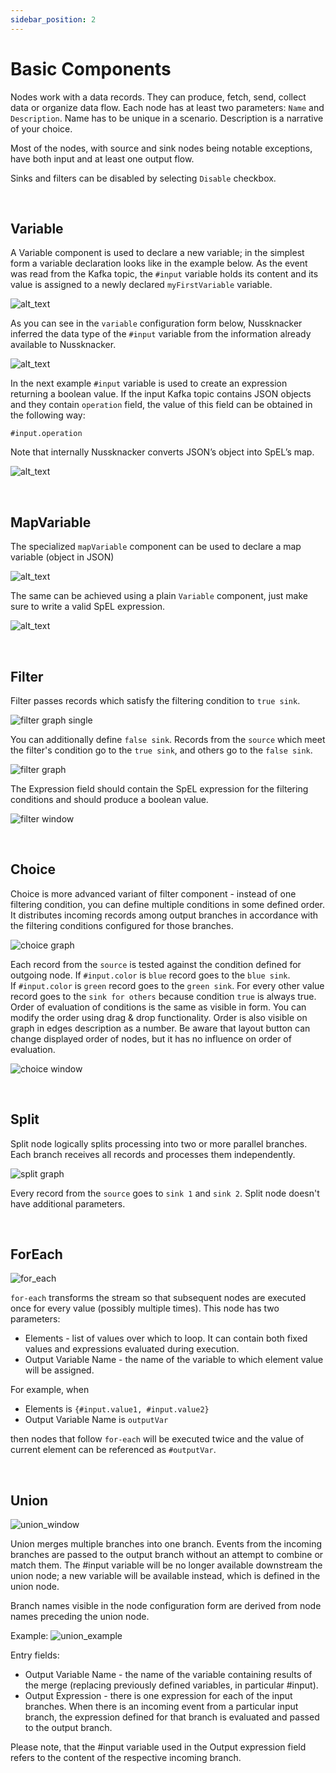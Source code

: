 ```yaml
---
sidebar_position: 2
---
```


# Basic Components

Nodes work with a data records. They can produce, fetch, send, collect data or organize data flow. Each node has at least two parameters: `Name` and `Description`. Name has to be unique in a scenario. Description is a narrative of your choice.

Most of the nodes, with source and sink nodes being notable exceptions, have both input and at least one output flow.

Sinks and filters can be disabled by selecting `Disable` checkbox.

&nbsp;
## Variable

A Variable component is used to declare a new variable; in the simplest form a variable declaration looks like in the example  below. As the event was read from the Kafka topic, the `#input` variable holds its content and  its value is assigned to a newly declared `myFirstVariable` variable.

![alt_text](../autoScreenshotChangeDocs/Auto_Screenshot_Change_Docs_-_basic_components_-_variable0.png   "Scenario with variable declaration")


As you can see in the `variable` configuration form below, Nussknacker inferred the data type of the `#input` variable from the information already available to Nussknacker.

![alt_text](../autoScreenshotChangeDocs/Auto_Screenshot_Change_Docs_-_basic_components_-_variable1.png "Variable declaration form")


In the next example `#input` variable is used to create an expression returning a boolean value. If the input Kafka topic contains JSON objects and they contain `operation` field, the value of this field can be obtained in the following way:


`#input.operation`

Note that internally Nussknacker converts JSON’s object into SpEL’s map.



![alt_text](../autoScreenshotChangeDocs/Auto_Screenshot_Change_Docs_-_basic_components_-_variable2.png "Screenshot_tooltip")

&nbsp;
## MapVariable

The specialized `mapVariable` component can be used to declare a map variable (object in JSON)


![alt_text](../autoScreenshotChangeDocs/Auto_Screenshot_Change_Docs_-_basic_components_-_mapmariable0.png "mapVariable form")


The same can be achieved using a plain `Variable` component, just make sure to write a valid SpEL expression.


![alt_text](../autoScreenshotChangeDocs/Auto_Screenshot_Change_Docs_-_basic_components_-_mapmariable1.png "mapVariable declaration using a plan Variable component")

&nbsp;
## Filter

Filter passes records which satisfy the filtering condition to `true sink`.

![filter graph single](../autoScreenshotChangeDocs/Auto_Screenshot_Change_Docs_-_basic_components_-_filter0.png)

You can additionally define `false sink`. Records from the `source` which meet the filter's condition go to the `true sink`, and others go to the `false sink`.

![filter graph](../autoScreenshotChangeDocs/Auto_Screenshot_Change_Docs_-_basic_components_-_filter1.png)

The Expression field should contain the SpEL expression for the filtering conditions and should produce a boolean value.

![filter window](../autoScreenshotChangeDocs/Auto_Screenshot_Change_Docs_-_basic_components_-_filter2.png)

&nbsp;
## Choice

Choice is more advanced variant of filter component - instead of one filtering condition, you can define multiple conditions in some defined order.
It distributes incoming records among output branches in accordance with the filtering conditions configured for those branches.

![choice graph](../autoScreenshotChangeDocs/Auto_Screenshot_Change_Docs_-_basic_components_-_choice0.png)

Each record from the `source` is tested against the condition defined for outgoing node. If `#input.color` is `blue` record goes to the `blue sink`.  
If `#input.color` is `green` record goes to the `green sink`. For every other value record goes to the `sink for others` because condition `true` is always true.
Order of evaluation of conditions is the same as visible in form. You can modify the order using drag & drop functionality.
Order is also visible on graph in edges description as a number. Be aware that layout button can change displayed order of nodes, but it has no influence on order of evaluation.

![choice window](../autoScreenshotChangeDocs/Auto_Screenshot_Change_Docs_-_basic_components_-_choice1.png)

&nbsp;
## Split

Split node logically splits processing into two or more parallel branches. Each branch receives all records and processes them independently.

![split graph](../autoScreenshotChangeDocs/Auto_Screenshot_Change_Docs_-_basic_components_-_split0.png)

Every record from the `source` goes to `sink 1` and `sink 2`. Split node doesn't have additional parameters.

&nbsp;
## ForEach

![for_each](../autoScreenshotChangeDocs/Auto_Screenshot_Change_Docs_-_basic_components_-_foreach0.png)

`for-each` transforms the stream so that subsequent nodes are executed once for every value (possibly multiple times).
This node has two parameters:
- Elements - list of values over which to loop. It can contain both fixed values and expressions evaluated during execution.
- Output Variable Name - the name of the variable to which element value will be assigned.

For example, when
- Elements is `{#input.value1, #input.value2}`
- Output Variable Name is `outputVar`

then nodes that follow `for-each` will be executed twice and the value of current element can be referenced as `#outputVar`.

&nbsp;
## Union

![union_window](../autoScreenshotChangeDocs/Auto_Screenshot_Change_Docs_-_basic_components_-_union0.png)

Union merges multiple branches into one branch. Events from the incoming branches are passed to the output branch without an attempt to combine or match them.
The #input variable will be no longer available downstream the union node; a new variable will be available instead, which is defined in the union node.


Branch names visible in the node configuration form are derived from node names preceding the union node.

Example:
![union_example](../autoScreenshotChangeDocs/Auto_Screenshot_Change_Docs_-_basic_components_-_union1.png)

Entry fields:
- Output Variable Name - the name of the variable containing results of the merge (replacing previously defined variables, in particular #input).
- Output Expression - there is one expression for each of the input branches. When there is an incoming event from a particular input branch, the expression defined for that branch is evaluated and passed to the output branch.

Please note, that the #input variable used in the Output expression field refers to the content of the respective incoming branch.

